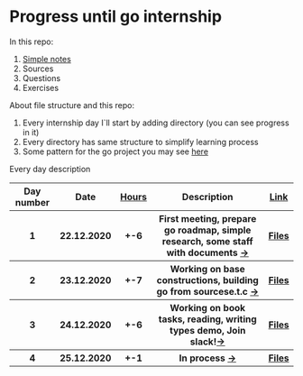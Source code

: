 # Progress until go internship
<p>In this repo:<br>

<ol>
  <li><a href="https://github.com/1-sw/go-internship/tree/main/txt">Simple notes</a></li>
  <li>Sources</li>
  <li>Questions</li>
  <li>Exercises</li>
</ol>

<p>About file structure and this repo:<br>
<ol>
  <li>Every internship day I`ll start by adding directory (you can see progress in it)</li>
  <li>Every directory has same structure to simplify learning process</li>
  <li>Some pattern for the go project you may see <a href="https://github.com/golang-standards/project-layout">here</a></li>
</ol>

<p>Every day description<br>
<table style="width:100%">

  <tr>
    <th>Day number</th>
    <th>Date</th>
    <th><a href="https://github.com/1-sw/go-internship/blob/main/txt/table_description.txt">Hours</a></th>
    <th>Description</th>
    <th><a href="https://github.com/1-sw/go-internship/blob/main/day/">Link</a></th>
  </tr>

  <tr>
    <th>1</th>
    <th>22.12.2020</th>
    <th>+-6</th>
    <th>First meeting, prepare go roadmap, simple research, some staff with documents <a href="https://github.com/1-sw/go-internship/blob/main/day/1/ABOUT.md">-></a></th>
    <th><a href="https://github.com/1-sw/go-internship/blob/main/day/1/">Files</a></th>
  </tr>

  <tr>
    <th>2</th>
    <th>23.12.2020</th>
    <th>+-7</th>
    <th>Working on base constructions, building go from sourcese.t.c <a href="https://github.com/1-sw/go-internship/blob/main/day/2/ABOUT.md">-></a></th>
    <th><a href="https://github.com/1-sw/go-internship/blob/main/day/2/">Files</a></th>
  </tr> 

  <tr>
    <th>3</th>
    <th>24.12.2020</th>
    <th>+-6</th>
    <th>Working on book tasks, reading, writing types demo, Join slack!<a href="https://github.com/1-sw/go-internship/blob/main/day/3/ABOUT.md">-></a></th>
    <th><a href="https://github.com/1-sw/go-internship/blob/main/day/3/">Files</a></th>
  </tr>

  <tr>
    <th>4</th>
    <th>25.12.2020</th>
    <th>+-1</th>
    <th>In process <a href="https://github.com/1-sw/go-internship/blob/main/day/3/ABOUT.md">-></a></th>
    <th><a href="https://github.com/1-sw/go-internship/blob/main/day/3/">Files</a></th>
  </tr>
</table>

